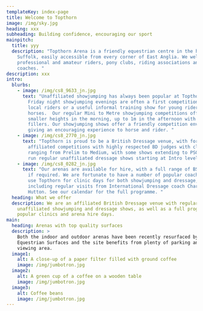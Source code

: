 ```yaml
---
templateKey: index-page
title: Welcome to Topthorn
image: /img/sky.jpg
heading: xxx
subheading: Building confidence, encouraging our sport
mainpitch:
  title: yyy
  description: "Topthorn Arena is a friendly equestrian centre in the heart of
    Suffolk, easily accessible from every corner of East Anglia. We welcome both
    professional and amateur riders, pony clubs, riding associations and
    coaches. "
description: xxx
intro:
  blurbs:
    - image: /img/cs8_9633_jn.jpg
      text: "Unaffiliated showjumping has always been popular at Topthorn, and our
        Friday night showjumping evenings are often a first competition for
        local riders or a useful informal training show for young riders and/or
        horses.  Our regular Mini to Metre showjumping competitions offer
        smaller heights in the morning, up to 1m in the afternoon with more
        fillers. Our showjumping shows offer a friendly competition environment,
        giving an encouraging experience to horse and rider. "
    - image: /img/cs8_2770_jn.jpg
      text: "Topthorn is proud to be a British Dressage venue, with fortnightly
        affiliated competitions with highly respected BD judges with classes
        ranging from Prelim to Medium, with some shows extending to PSG. We also
        run regular unaffiliated dressage shows starting at Intro level. "
    - image: /img/cs8_0282_jn.jpg
      text: "Our arenas are available for hire, with a full range of BSJA show jumps
        if required. We are fortunate to have a number of popular coaches who
        use Topthorn for clinic days for both showjumping and dressage,
        including regular visits from International Dressage coach Charlie
        Hutton. See our calendar for the full programme. "
  heading: What we offer
  description: We are an affiliated British Dressage venue with regular
    unaffiliated showjumping and dressage shows, as well as a full programme of
    popular clinics and arena hire days.
main:
  heading: Arenas with top quality surfaces
  description: >
    Both the indoor and outdoor arenas have been recently resurfaced by
    Equestrian Surfaces and the site benefits from plenty of parking and a
    viewing area.
  image1:
    alt: A close-up of a paper filter filled with ground coffee
    image: /img/jumbotron.jpg
  image2:
    alt: A green cup of a coffee on a wooden table
    image: /img/jumbotron.jpg
  image3:
    alt: Coffee beans
    image: /img/jumbotron.jpg
---
```

